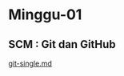 <h1>Minggu-01</h1>
<h2>SCM : Git dan GitHub</h2>
<a href="https://github.com/nikhwanbs/tekn-cloud-computing/blob/master/minggu-01/git-single.md">git-single.md</a>
